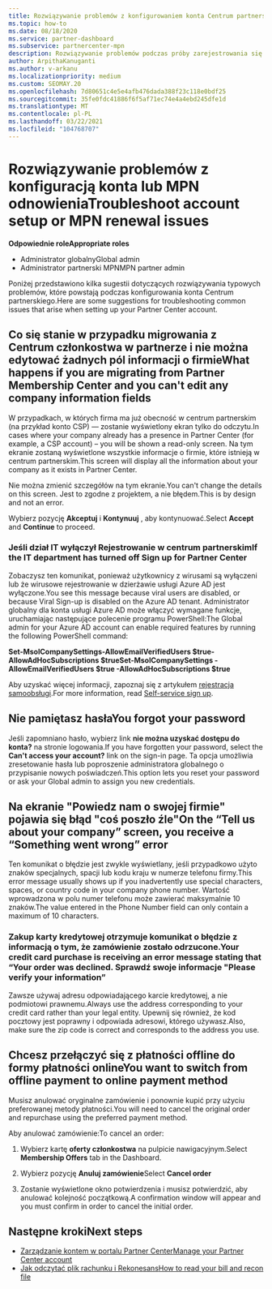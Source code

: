 ```yaml
---
title: Rozwiązywanie problemów z konfigurowaniem konta Centrum partnerskiego lub Rozwiązywanie problemów z odnowieniem MPN
ms.topic: how-to
ms.date: 08/18/2020
ms.service: partner-dashboard
ms.subservice: partnercenter-mpn
description: Rozwiązywanie problemów podczas próby zarejestrowania się w centrum partnerskim. Odpowiedzi na wyzwania związane z metodami płatności, zapomnieniu haseł i nie tylko.
author: ArpithaKanuganti
ms.author: v-arkanu
ms.localizationpriority: medium
ms.custom: SEOMAY.20
ms.openlocfilehash: 7d80651c4e5e4afb476dada388f23c118e0bdf25
ms.sourcegitcommit: 35fe0fdc41886f6f5af71ec74e4a4ebd245dfe1d
ms.translationtype: MT
ms.contentlocale: pl-PL
ms.lasthandoff: 03/22/2021
ms.locfileid: "104768707"
---
```

# <a name="troubleshoot-account-setup-or-mpn-renewal-issues"></a><span data-ttu-id="f7d76-104">Rozwiązywanie problemów z konfiguracją konta lub MPN odnowienia</span><span class="sxs-lookup"><span data-stu-id="f7d76-104">Troubleshoot account setup or MPN renewal issues</span></span>


<span data-ttu-id="f7d76-105">**Odpowiednie role**</span><span class="sxs-lookup"><span data-stu-id="f7d76-105">**Appropriate roles**</span></span>

- <span data-ttu-id="f7d76-106">Administrator globalny</span><span class="sxs-lookup"><span data-stu-id="f7d76-106">Global admin</span></span>
- <span data-ttu-id="f7d76-107">Administrator partnerski MPN</span><span class="sxs-lookup"><span data-stu-id="f7d76-107">MPN partner admin</span></span> 
 
<span data-ttu-id="f7d76-108">Poniżej przedstawiono kilka sugestii dotyczących rozwiązywania typowych problemów, które powstają podczas konfigurowania konta Centrum partnerskiego.</span><span class="sxs-lookup"><span data-stu-id="f7d76-108">Here are some suggestions for troubleshooting common issues that arise when setting up your Partner Center account.</span></span>

## <a name="what-happens-if-you-are-migrating-from-partner-membership-center-and-you-cant-edit-any-company-information-fields"></a><span data-ttu-id="f7d76-109">Co się stanie w przypadku migrowania z Centrum członkostwa w partnerze i nie można edytować żadnych pól informacji o firmie</span><span class="sxs-lookup"><span data-stu-id="f7d76-109">What happens if you are migrating from Partner Membership Center and you can't edit any company information fields</span></span>

<span data-ttu-id="f7d76-110">W przypadkach, w których firma ma już obecność w centrum partnerskim (na przykład konto CSP) — zostanie wyświetlony ekran tylko do odczytu.</span><span class="sxs-lookup"><span data-stu-id="f7d76-110">In cases where your company already has a presence in Partner Center (for example, a CSP account) – you will be shown a read-only screen.</span></span> <span data-ttu-id="f7d76-111">Na tym ekranie zostaną wyświetlone wszystkie informacje o firmie, które istnieją w centrum partnerskim.</span><span class="sxs-lookup"><span data-stu-id="f7d76-111">This screen will display all the information about your company as it exists in Partner Center.</span></span>

<span data-ttu-id="f7d76-112">Nie można zmienić szczegółów na tym ekranie.</span><span class="sxs-lookup"><span data-stu-id="f7d76-112">You can't change the details on this screen.</span></span> <span data-ttu-id="f7d76-113">Jest to zgodne z projektem, a nie błędem.</span><span class="sxs-lookup"><span data-stu-id="f7d76-113">This is by design and not an error.</span></span>

<span data-ttu-id="f7d76-114">Wybierz pozycję **Akceptuj** i **Kontynuuj** , aby kontynuować.</span><span class="sxs-lookup"><span data-stu-id="f7d76-114">Select **Accept** and **Continue** to proceed.</span></span>


### <a name="if-the-it-department-has-turned-off-sign-up-for-partner-center"></a><span data-ttu-id="f7d76-115">Jeśli dział IT wyłączył **Rejestrowanie w centrum partnerskim**</span><span class="sxs-lookup"><span data-stu-id="f7d76-115">If the IT department has turned off **Sign up for Partner Center**</span></span>

<span data-ttu-id="f7d76-116">Zobaczysz ten komunikat, ponieważ użytkownicy z wirusami są wyłączeni lub że wirusowe rejestrowanie w dzierżawie usługi Azure AD jest wyłączone.</span><span class="sxs-lookup"><span data-stu-id="f7d76-116">You see this message because viral users are disabled, or because Viral Sign-up is disabled on the Azure AD tenant.</span></span> <span data-ttu-id="f7d76-117">Administrator globalny dla konta usługi Azure AD może włączyć wymagane funkcje, uruchamiając następujące polecenie programu PowerShell:</span><span class="sxs-lookup"><span data-stu-id="f7d76-117">The Global admin for your Azure AD account can enable required features by running the following PowerShell command:</span></span>

<span data-ttu-id="f7d76-118">**Set-MsolCompanySettings-AllowEmailVerifiedUsers $true-AllowAdHocSubscriptions $true**</span><span class="sxs-lookup"><span data-stu-id="f7d76-118">**Set-MsolCompanySettings -AllowEmailVerifiedUsers $true -AllowAdHocSubscriptions $true**</span></span>

<span data-ttu-id="f7d76-119">Aby uzyskać więcej informacji, zapoznaj się z artykułem [rejestracja samoobsługi](/azure/active-directory/users-groups-roles/directory-self-service-signup).</span><span class="sxs-lookup"><span data-stu-id="f7d76-119">For more information, read [Self-service sign up](/azure/active-directory/users-groups-roles/directory-self-service-signup).</span></span>

## <a name="you-forgot-your-password"></a><span data-ttu-id="f7d76-120">Nie pamiętasz hasła</span><span class="sxs-lookup"><span data-stu-id="f7d76-120">You forgot your password</span></span>

<span data-ttu-id="f7d76-121">Jeśli zapomniano hasło, wybierz link **nie można uzyskać dostępu do konta?** na stronie logowania.</span><span class="sxs-lookup"><span data-stu-id="f7d76-121">If you have forgotten your password, select the **Can't access your account?** link on the sign-in page.</span></span> <span data-ttu-id="f7d76-122">Ta opcja umożliwia zresetowanie hasła lub poproszenie administratora globalnego o przypisanie nowych poświadczeń.</span><span class="sxs-lookup"><span data-stu-id="f7d76-122">This option lets you reset your password or ask your Global admin to assign you new credentials.</span></span>

## <a name="on-the-tell-us-about-your-company-screen-you-receive-a-something-went-wrong-error"></a><span data-ttu-id="f7d76-123">Na ekranie "Powiedz nam o swojej firmie" pojawia się błąd "coś poszło źle"</span><span class="sxs-lookup"><span data-stu-id="f7d76-123">On the “Tell us about your company” screen, you receive a “Something went wrong” error</span></span>

<span data-ttu-id="f7d76-124">Ten komunikat o błędzie jest zwykle wyświetlany, jeśli przypadkowo użyto znaków specjalnych, spacji lub kodu kraju w numerze telefonu firmy.</span><span class="sxs-lookup"><span data-stu-id="f7d76-124">This error message usually shows up if you inadvertently use special characters, spaces, or country code in your company phone number.</span></span> <span data-ttu-id="f7d76-125">Wartość wprowadzona w polu numer telefonu może zawierać maksymalnie 10 znaków.</span><span class="sxs-lookup"><span data-stu-id="f7d76-125">The value entered in the Phone Number field can only contain a maximum of 10 characters.</span></span>


### <a name="your-credit-card-purchase-is-receiving-an-error-message-stating-that-your-order-was-declined-please-verify-your-information"></a><span data-ttu-id="f7d76-126">Zakup karty kredytowej otrzymuje komunikat o błędzie z informacją o tym, że zamówienie zostało odrzucone.</span><span class="sxs-lookup"><span data-stu-id="f7d76-126">Your credit card purchase is receiving an error message stating that “Your order was declined.</span></span> <span data-ttu-id="f7d76-127">Sprawdź swoje informacje "</span><span class="sxs-lookup"><span data-stu-id="f7d76-127">Please verify your information”</span></span>


<span data-ttu-id="f7d76-128">Zawsze używaj adresu odpowiadającego karcie kredytowej, a nie podmiotowi prawnemu.</span><span class="sxs-lookup"><span data-stu-id="f7d76-128">Always use the address corresponding to your credit card rather than your legal entity.</span></span> <span data-ttu-id="f7d76-129">Upewnij się również, że kod pocztowy jest poprawny i odpowiada adresowi, którego używasz.</span><span class="sxs-lookup"><span data-stu-id="f7d76-129">Also, make sure the zip code is correct and corresponds to the address you use.</span></span>

## <a name="you-want-to-switch-from-offline-payment-to-online-payment-method"></a><span data-ttu-id="f7d76-130">Chcesz przełączyć się z płatności offline do formy płatności online</span><span class="sxs-lookup"><span data-stu-id="f7d76-130">You want to switch from offline payment to online payment method</span></span> 

<span data-ttu-id="f7d76-131">Musisz anulować oryginalne zamówienie i ponownie kupić przy użyciu preferowanej metody płatności.</span><span class="sxs-lookup"><span data-stu-id="f7d76-131">You will need to cancel the original order and repurchase using the preferred payment method.</span></span>

<span data-ttu-id="f7d76-132">Aby anulować zamówienie:</span><span class="sxs-lookup"><span data-stu-id="f7d76-132">To cancel an order:</span></span>

1. <span data-ttu-id="f7d76-133">Wybierz kartę **oferty członkostwa** na pulpicie nawigacyjnym.</span><span class="sxs-lookup"><span data-stu-id="f7d76-133">Select **Membership Offers** tab in the Dashboard.</span></span>

2. <span data-ttu-id="f7d76-134">Wybierz pozycję **Anuluj zamówienie**</span><span class="sxs-lookup"><span data-stu-id="f7d76-134">Select **Cancel order**</span></span>

3. <span data-ttu-id="f7d76-135">Zostanie wyświetlone okno potwierdzenia i musisz potwierdzić, aby anulować kolejność początkową.</span><span class="sxs-lookup"><span data-stu-id="f7d76-135">A confirmation window will appear and you must confirm in order to cancel the initial order.</span></span>

## <a name="next-steps"></a><span data-ttu-id="f7d76-136">Następne kroki</span><span class="sxs-lookup"><span data-stu-id="f7d76-136">Next steps</span></span>

- [<span data-ttu-id="f7d76-137">Zarządzanie kontem w portalu Partner Center</span><span class="sxs-lookup"><span data-stu-id="f7d76-137">Manage your Partner Center account</span></span>](partner-center-account-setup.md)
- [<span data-ttu-id="f7d76-138">Jak odczytać plik rachunku i Rekonesans</span><span class="sxs-lookup"><span data-stu-id="f7d76-138">How to read your bill and recon file</span></span>](read-your-bill.md)
